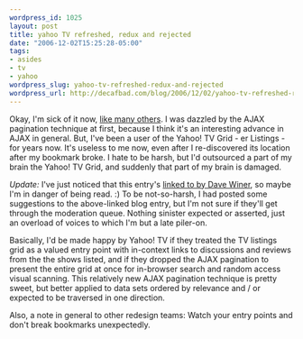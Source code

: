 ```yaml
--- 
wordpress_id: 1025
layout: post
title: yahoo TV refreshed, redux and rejected
date: "2006-12-02T15:25:28-05:00"
tags: 
- asides
- tv
- yahoo
wordpress_slug: yahoo-tv-refreshed-redux-and-rejected
wordpress_url: http://decafbad.com/blog/2006/12/02/yahoo-tv-refreshed-redux-and-rejected
---
```

Okay, I'm sick of it now, [like many others][tv].  I was dazzled by the AJAX pagination technique at first, because I think it's an interesting advance in AJAX in general.  But, I've been a user of the Yahoo! TV Grid - er Listings - for years now.  It's useless to me now, even after I re-discovered its location after my bookmark broke.  I hate to be harsh, but I'd outsourced a part of my brain the Yahoo! TV Grid, and suddenly that part of my brain is damaged.

*Update:* I've just noticed that this entry's [linked to by Dave Winer](http://www.scripting.com/2006/12/03.html#ifItAintBrokeDontFixIt), so maybe I'm in danger of being read.  :)  To be not-so-harsh, I had posted some suggestions to the above-linked blog entry, but I'm not sure if they'll get through the moderation queue.  Nothing sinister expected or asserted, just an overload of voices to which I'm but a late piler-on.

Basically, I'd be made happy by Yahoo! TV if they treated the TV listings grid as a valued entry point with in-context links to discussions and reviews from the the shows listed, and if they dropped the AJAX pagination to present the entire grid at once for in-browser search and random access visual scanning.  This relatively new AJAX pagination technique is pretty sweet, but better applied to data sets ordered by relevance and / or expected to be traversed in one direction.

Also, a note in general to other redesign teams:  Watch your entry points and don't break bookmarks unexpectedly.

[tv]: http://yodel.yahoo.com/2006/11/28/anything-good-on-tonight/
